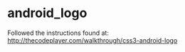 # android_logo
Followed the instructions found at: http://thecodeplayer.com/walkthrough/css3-android-logo
